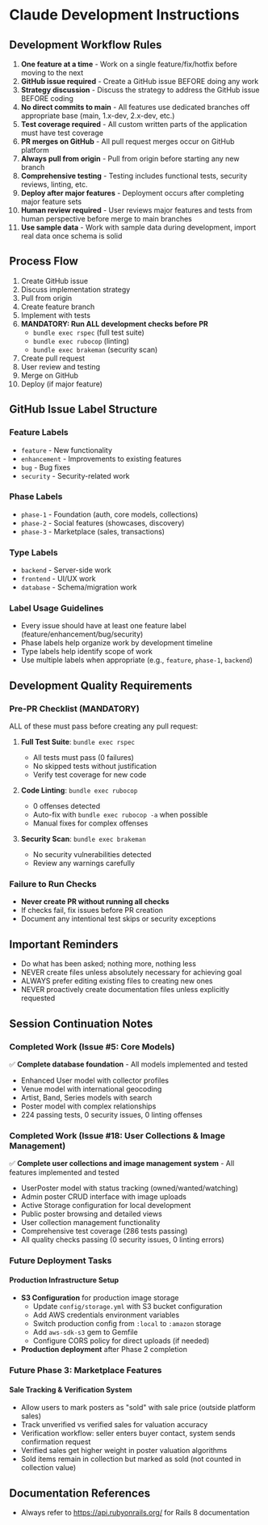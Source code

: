 # Claude Development Instructions

## Development Workflow Rules

1. **One feature at a time** - Work on a single feature/fix/hotfix before moving to the next
2. **GitHub issue required** - Create a GitHub issue BEFORE doing any work
3. **Strategy discussion** - Discuss the strategy to address the GitHub issue BEFORE coding
4. **No direct commits to main** - All features use dedicated branches off appropriate base (main, 1.x-dev, 2.x-dev, etc.)
5. **Test coverage required** - All custom written parts of the application must have test coverage
6. **PR merges on GitHub** - All pull request merges occur on GitHub platform
7. **Always pull from origin** - Pull from origin before starting any new branch
8. **Comprehensive testing** - Testing includes functional tests, security reviews, linting, etc.
9. **Deploy after major features** - Deployment occurs after completing major feature sets
10. **Human review required** - User reviews major features and tests from human perspective before merge to main branches
11. **Use sample data** - Work with sample data during development, import real data once schema is solid

## Process Flow

1. Create GitHub issue
2. Discuss implementation strategy 
3. Pull from origin
4. Create feature branch
5. Implement with tests
6. **MANDATORY: Run ALL development checks before PR**
   - `bundle exec rspec` (full test suite)
   - `bundle exec rubocop` (linting)
   - `bundle exec brakeman` (security scan)
7. Create pull request
8. User review and testing
9. Merge on GitHub
10. Deploy (if major feature)

## GitHub Issue Label Structure

### Feature Labels
- `feature` - New functionality
- `enhancement` - Improvements to existing features
- `bug` - Bug fixes
- `security` - Security-related work

### Phase Labels
- `phase-1` - Foundation (auth, core models, collections)
- `phase-2` - Social features (showcases, discovery)
- `phase-3` - Marketplace (sales, transactions)

### Type Labels
- `backend` - Server-side work
- `frontend` - UI/UX work
- `database` - Schema/migration work

### Label Usage Guidelines
- Every issue should have at least one feature label (feature/enhancement/bug/security)
- Phase labels help organize work by development timeline
- Type labels help identify scope of work
- Use multiple labels when appropriate (e.g., `feature`, `phase-1`, `backend`)

## Development Quality Requirements

### Pre-PR Checklist (MANDATORY)
ALL of these must pass before creating any pull request:

1. **Full Test Suite**: `bundle exec rspec` 
   - All tests must pass (0 failures)
   - No skipped tests without justification
   - Verify test coverage for new code

2. **Code Linting**: `bundle exec rubocop`
   - 0 offenses detected
   - Auto-fix with `bundle exec rubocop -a` when possible
   - Manual fixes for complex offenses

3. **Security Scan**: `bundle exec brakeman`
   - No security vulnerabilities detected
   - Review any warnings carefully

### Failure to Run Checks
- **Never create PR without running all checks**
- If checks fail, fix issues before PR creation
- Document any intentional test skips or security exceptions

## Important Reminders

- Do what has been asked; nothing more, nothing less
- NEVER create files unless absolutely necessary for achieving goal
- ALWAYS prefer editing existing files to creating new ones
- NEVER proactively create documentation files unless explicitly requested

## Session Continuation Notes

### Completed Work (Issue #5: Core Models)
✅ **Complete database foundation** - All models implemented and tested
- Enhanced User model with collector profiles
- Venue model with international geocoding
- Artist, Band, Series models with search
- Poster model with complex relationships
- 224 passing tests, 0 security issues, 0 linting offenses

### Completed Work (Issue #18: User Collections & Image Management)
✅ **Complete user collections and image management system** - All features implemented and tested
- UserPoster model with status tracking (owned/wanted/watching)
- Admin poster CRUD interface with image uploads
- Active Storage configuration for local development
- Public poster browsing and detailed views
- User collection management functionality
- Comprehensive test coverage (286 tests passing)
- All quality checks passing (0 security issues, 0 linting errors)

### Future Deployment Tasks
#### Production Infrastructure Setup
- **S3 Configuration** for production image storage
  - Update `config/storage.yml` with S3 bucket configuration
  - Add AWS credentials environment variables
  - Switch production config from `:local` to `:amazon` storage
  - Add `aws-sdk-s3` gem to Gemfile
  - Configure CORS policy for direct uploads (if needed)
- **Production deployment** after Phase 2 completion

### Future Phase 3: Marketplace Features
#### Sale Tracking & Verification System
- Allow users to mark posters as "sold" with sale price (outside platform sales)
- Track unverified vs verified sales for valuation accuracy
- Verification workflow: seller enters buyer contact, system sends confirmation request
- Verified sales get higher weight in poster valuation algorithms
- Sold items remain in collection but marked as sold (not counted in collection value)

## Documentation References

- Always refer to https://api.rubyonrails.org/ for Rails 8 documentation